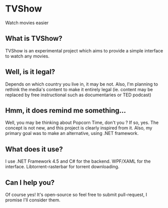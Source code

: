 # TVShow
Watch movies easier

## What is TVShow?
TVShow is an experimental project which aims to provide a simple interface to watch any movies.

## Well, is it legal?
Depends on which country you live in, it may be not. Also, I'm planning to rethink the media's content to make it entirely legal (ie. content may be replaced by free instructional such as documentaries or TED podcast)

## Hmm, it does remind me something...
Well, you may be thinking about Popcorn Time, don't you ? If so, yes. The concept is not new, and this project is clearly inspired from it. Also, my primary goal was to make an alternative, using .NET framework.

## What does it use?
I use .NET Framework 4.5 and C# for the backend. WPF/XAML for the interface. Libtorrent-rasterbar for torrent downloading.

## Can I help you?
Of course yes! It's open-source so feel free to submit pull-request, I promise I'll consider them.


